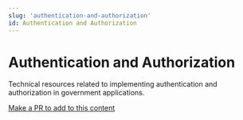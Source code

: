 ```yaml
---
slug: 'authentication-and-authorization'
id: Authentication and Authorization
---
```

# Authentication and Authorization

Technical resources related to implementing authentication and authorization in government applications.

[Make a PR to add to this content](https://github.com/bcgov/devhub-app-web/blob/master/app-web/topics/authentication-and-authorization.md)
